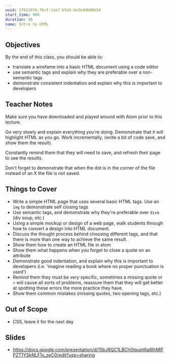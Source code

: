 ```yaml
---
uuid: 1f621076-76cf-11e7-b5a5-be2e44b06b34
start_time: 900
duration: 90
name: Intro to HTML
---
```


## Objectives

By the end of this class, you should be able to:
- translate a wirefame into a basic HTML document using a code editor 
- use semantic tags and explain why they are preferable over a non-semantic tags
- demonstrate consistent indentation and explain why this is important to developers

## Teacher Notes

Make sure you have downloaded and played around with Atom prior to this lecture.

Go very slowly and explain everything you're doing. Demonstrate that it will highlight
HTML as you go. Work incrementally, (write a bit of code save, and show them the result).

Constantly remind them that they will need to save, and refresh their page to see the results.

Don't forget to demonstrate that when the dot is in the corner of the file instead of an X the file is not saved.

## Things to Cover

- Write a simple HTML page that uses several basic HTML tags. Use an `img` to demonstrate self closing tags
- Use semantic tags, and demonstrate why they're preferable over `div`s (div soup, etc.)
- Using a simple mockup or design of a web page, walk students through how to convert a design into HTML document.
- Discuss the thought process behind choosing different tags, and that there is more than one way to achieve the same result.
- Show them how to create an HTML file in atom
- Show them what happens when you forget to close a quote on an attribute
- Demonstrate good indentation, and explain why this is important to developers (i.e. 'imagine reading a book where no proper punctuation is used')
- Remind them they must be _very_ specific, sometimes a missing quote or `<` will cause all sorts of problems,
reassure them that they will get better at spotting these errors the more practice they have.
- Show them common mistakes (missing quotes, two opening tags, etc.)

## Out of Scope

- CSS, leave it for the next day

## Slides
- https://docs.google.com/presentation/d/15bJ6QC1LBCh0tpuptIta6IhMlFPZT1YSkNLF1v_zeC0/edit?usp=sharing
